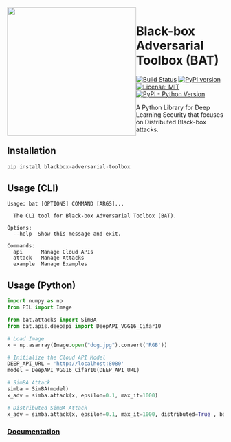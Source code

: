 <img src="https://bat.wuhanstudio.uk/images/bat.png" width=300px style="float: left;" >

# Black-box Adversarial Toolbox (BAT)


[![Build Status](https://app.travis-ci.com/wuhanstudio/blackbox-adversarial-toolbox.svg?branch=master)](https://app.travis-ci.com/wuhanstudio/blackbox-adversarial-toolbox)
[![PyPI version](https://badge.fury.io/py/blackbox-adversarial-toolbox.svg)](https://badge.fury.io/py/blackbox-adversarial-toolbox)
[![License: MIT](https://img.shields.io/badge/License-MIT-yellow.svg)](https://opensource.org/licenses/MIT)
[![PyPI - Python Version](https://img.shields.io/pypi/pyversions/blackbox-adversarial-toolbox)](https://pypi.org/project/blackbox-adversarial-toolbox/)

A Python Library for Deep Learning Security that focuses on Distributed Black-box attacks.


## Installation

```python
pip install blackbox-adversarial-toolbox
```


## Usage (CLI)

```
Usage: bat [OPTIONS] COMMAND [ARGS]...

  The CLI tool for Black-box Adversarial Toolbox (BAT).

Options:
  --help  Show this message and exit.

Commands:
  api      Manage Cloud APIs
  attack   Manage Attacks
  example  Manage Examples
```

## Usage (Python)

```python
import numpy as np
from PIL import Image

from bat.attacks import SimBA
from bat.apis.deepapi import DeepAPI_VGG16_Cifar10

# Load Image
x = np.asarray(Image.open("dog.jpg").convert('RGB'))

# Initialize the Cloud API Model
DEEP_API_URL = 'http://localhost:8080'
model = DeepAPI_VGG16_Cifar10(DEEP_API_URL)

# SimBA Attack
simba = SimBA(model)
x_adv = simba.attack(x, epsilon=0.1, max_it=1000)

# Distributed SimBA Attack
x_adv = simba.attack(x, epsilon=0.1, max_it=1000, distributed=True , batch=50, max_workers=10)

```

<h3> <a href="https://bat.wuhanstudio.uk/"> Documentation </a>
